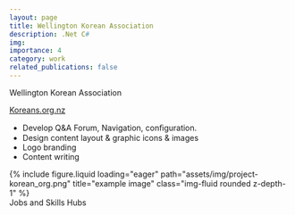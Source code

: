 ```yaml
---
layout: page
title: Wellington Korean Association 
description: .Net C#
img:
importance: 4
category: work
related_publications: false
---
```


Wellington Korean Association 

<a href="http://www.koreans.org.nz/ ">Koreans.org.nz</a>
<ul>
  <li>Develop Q&A Forum, Navigation, conﬁguration.</li>
  <li>Design  content layout & graphic icons & images</li>
  <li>Logo branding</li>
  <li>Content writing</li>
</ul>


<div class="row">
    <div class="col-sm mt-3 mt-md-0">
        {% include figure.liquid loading="eager" path="assets/img/project-korean_org.png" title="example image" class="img-fluid rounded z-depth-1" %}
    </div>
</div>
<div class="caption">
    Jobs and Skills Hubs
</div>

